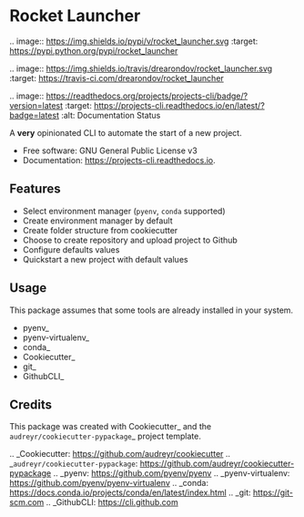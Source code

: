 # Rocket Launcher


.. image:: https://img.shields.io/pypi/v/rocket_launcher.svg
        :target: https://pypi.python.org/pypi/rocket_launcher

.. image:: https://img.shields.io/travis/drearondov/rocket_launcher.svg
        :target: https://travis-ci.com/drearondov/rocket_launcher

.. image:: https://readthedocs.org/projects/projects-cli/badge/?version=latest
        :target: https://projects-cli.readthedocs.io/en/latest/?badge=latest
        :alt: Documentation Status

A **very** opinionated CLI to automate the start of a new project.

* Free software: GNU General Public License v3
* Documentation: https://projects-cli.readthedocs.io.

## Features

* Select environment manager (`pyenv`, `conda` supported)
* Create environment manager by default
* Create folder structure from cookiecutter
* Choose to create repository and upload project to Github
* Configure defaults values
* Quickstart a new project with default values

## Usage

This package assumes that some tools are already installed in your system.

* pyenv_
* pyenv-virtualenv_
* conda_
* Cookiecutter_
* git_
* GithubCLI_

## Credits

This package was created with Cookiecutter_ and the `audreyr/cookiecutter-pypackage`_ project template.

.. _Cookiecutter: https://github.com/audreyr/cookiecutter
.. _`audreyr/cookiecutter-pypackage`: https://github.com/audreyr/cookiecutter-pypackage
.. _pyenv: https://github.com/pyenv/pyenv
.. _pyenv-virtualenv: https://github.com/pyenv/pyenv-virtualenv
.. _conda: https://docs.conda.io/projects/conda/en/latest/index.html
.. _git: https://git-scm.com
.. _GithubCLI: https://cli.github.com
